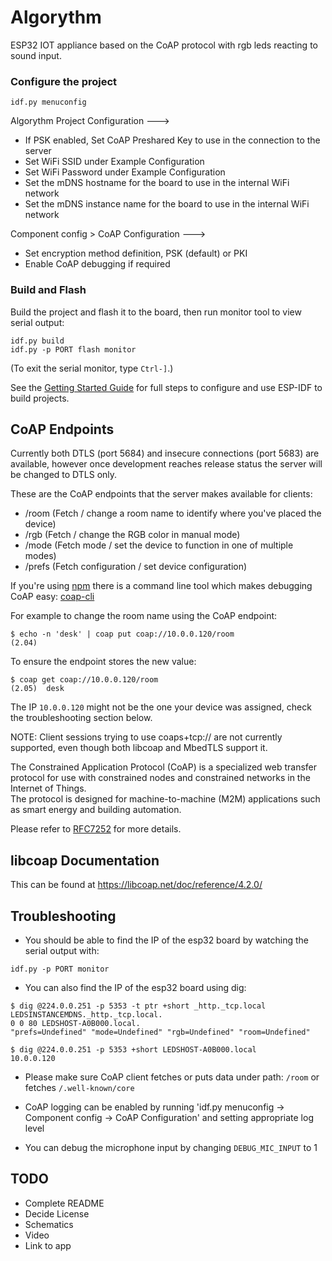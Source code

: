 
# Algorythm

ESP32 IOT appliance based on the CoAP protocol with rgb leds reacting to sound input.

### Configure the project

```
idf.py menuconfig
```

Algorythm Project Configuration  --->
 * If PSK enabled, Set CoAP Preshared Key to use in the connection to the server
 * Set WiFi SSID under Example Configuration
 * Set WiFi Password under Example Configuration
 * Set the mDNS hostname for the board to use in the internal WiFi network
 * Set the mDNS instance name for the board to use in the internal WiFi network

Component config > CoAP Configuration  --->
  
  * Set encryption method definition, PSK (default) or PKI
  * Enable CoAP debugging if required

### Build and Flash

Build the project and flash it to the board, then run monitor tool to view serial output:

```
idf.py build
idf.py -p PORT flash monitor
```

(To exit the serial monitor, type ``Ctrl-]``.)

See the [Getting Started Guide](https://docs.espressif.com/projects/esp-idf/en/latest/esp32/get-started/) for full steps to configure and use ESP-IDF to build projects.

## CoAP Endpoints

Currently both DTLS (port 5684) and insecure connections (port 5683) are available,
however once development reaches release status the server will be changed
to DTLS only.

These are the CoAP endpoints that the server makes available for clients:
 * /room (Fetch / change a room name to identify where you've placed the device)
 * /rgb (Fetch / change the RGB color in manual mode)
 * /mode (Fetch mode / set the device to function in one of multiple modes)
 * /prefs (Fetch configuration / set device configuration)

 If you're using [npm](https://docs.npmjs.com/cli/v7/configuring-npm/install) there is a 
command line tool which makes debugging CoAP easy: [coap-cli](https://www.npmjs.com/package/coap-cli)

For example to change the room name using the CoAP endpoint:
```
$ echo -n 'desk' | coap put coap://10.0.0.120/room
(2.04)
```
To ensure the endpoint stores the new value:
```
$ coap get coap://10.0.0.120/room
(2.05)  desk
```
The IP ``10.0.0.120`` might not be the one your device was assigned, check the troubleshooting section below.


NOTE: Client sessions trying to use coaps+tcp:// are not currently supported, even though both
libcoap and MbedTLS support it.

The Constrained Application Protocol (CoAP) is a specialized web transfer protocol for use with
constrained nodes and constrained networks in the Internet of Things.   
The protocol is designed for machine-to-machine (M2M) applications such as smart energy and
building automation.

Please refer to [RFC7252](https://www.rfc-editor.org/rfc/pdfrfc/rfc7252.txt.pdf) for more details.

## libcoap Documentation
This can be found at https://libcoap.net/doc/reference/4.2.0/

## Troubleshooting
* You should be able to find the IP of the esp32 board by watching the serial output with:
```
idf.py -p PORT monitor
```
* You can also find the IP of the esp32 board using dig:
```
$ dig @224.0.0.251 -p 5353 -t ptr +short _http._tcp.local
LEDSINSTANCEMDNS._http._tcp.local.
0 0 80 LEDSHOST-A0B000.local.
"prefs=Undefined" "mode=Undefined" "rgb=Undefined" "room=Undefined"
```

```
$ dig @224.0.0.251 -p 5353 +short LEDSHOST-A0B000.local
10.0.0.120
```


* Please make sure CoAP client fetches or puts data under path: `/room` or
fetches `/.well-known/core`

* CoAP logging can be enabled by running 'idf.py menuconfig -> Component config -> CoAP Configuration' and setting appropriate log level

* You can debug the microphone input by changing ``DEBUG_MIC_INPUT`` to 1

## TODO
* Complete README
* Decide License
* Schematics
* Video
* Link to app
